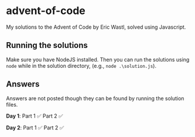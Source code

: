 # advent-of-code
My solutions to the Advent of Code by Eric Wastl, solved using Javascript.

## Running the solutions
Make sure you have NodeJS installed. 
Then you can run the solutions using `node` while in the solution directory, (e.g., `node .\solution.js`).

## Answers
Answers are not posted though they can be found by running the solution files.

**Day 1**: Part 1 ✅ Part 2 ✅

**Day 2**: Part 1 ✅ Part 2 ✅